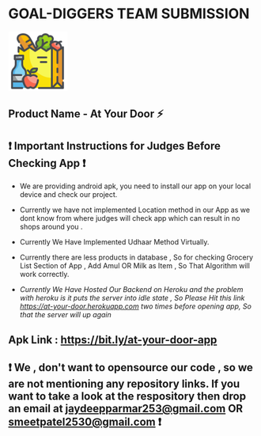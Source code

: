 # GOAL-DIGGERS TEAM SUBMISSION

<img src="https://raw.githubusercontent.com/AtYourDoor/At-Your-Door-Submission/main/grocery.png" width="120" height="120">

## Product Name - At Your Door :zap:

## :exclamation: Important Instructions for Judges Before Checking App :exclamation:

- We are providing android apk, you need to install our app on your local device and check our project.

- Currently we have not implemented Location method in our App as we dont know from where judges will check app which can result in no shops around you .

- Currently We Have Implemented Udhaar Method Virtually.

- Currently there are less products in database , So for checking Grocery List Section of App , Add Amul OR Milk as Item , So That Algorithm will work correctly.

- _Currently We Have Hosted Our Backend on Heroku and the problem with heroku is it puts the server into idle state , So Please Hit this link <https://at-your-door.herokuapp.com> two times before opening app, So that the server will up again_

## Apk Link : <https://bit.ly/at-your-door-app>

## :exclamation: We , don't want to opensource our code , so we are not mentioning any repository links. If you want to take a look at the respository then drop an email at <jaydeepparmar253@gmail.com> OR <smeetpatel2530@gmail.com> :exclamation:
